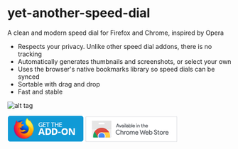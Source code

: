 # yet-another-speed-dial

A clean and modern speed dial for Firefox and Chrome, inspired by Opera

- Respects your privacy. Unlike other speed dial addons, there is no tracking
- Automatically generates thumbnails and screenshots, or select your own
- Uses the browser's native bookmarks library so speed dials can be synced
- Sortable with drag and drop
- Fast and stable

![alt tag](https://github.com/conceptualspace/yet-another-speed-dial/raw/master/assets/screenshot.png)


<a href='https://addons.mozilla.org/en-US/firefox/addon/yet-another-speed-dial/'><img alt='Get it for Firefox' src='https://github.com/conceptualspace/nightlight/raw/master/assets/ff-badge.png'/></a> <a href='https://chrome.google.com/webstore/detail/yet-another-speed-dial/imohnlganmafcmidafklgkgfgaagiohn'><img alt='Get it for Chrome' src='https://github.com/conceptualspace/nightlight/raw/master/assets/chrome-badge.png'/></a>
